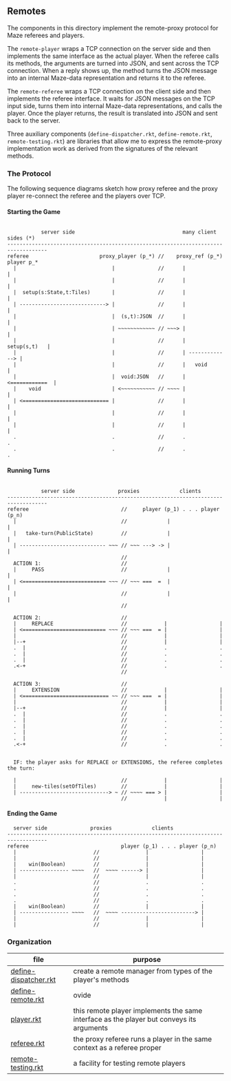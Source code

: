 ## Remotes 

The components in this directory implement the remote-proxy protocol
for Maze referees and players.

The `remote-player` wraps a TCP connection on the server side and then
implements the same interface as the actual player. When the referee
calls its methods, the arguments are turned into JSON, and sent across
the TCP connection. When a reply shows up, the method turns the JSON
message into an internal Maze-data representation and returns it to the
referee.

The `remote-referee` wraps a TCP connection on the client side and
then implements the referee interface. It waits for JSON messages on
the TCP input side, turns them into internal Maze-data
representations, and calls the player. Once the player returns, the
result is translated into JSON and sent back to the server. 

Three auxiliary components (`define-dispatcher.rkt`,
`define-remote.rkt`, `remote-testing.rkt`) are libraries that allow me
to express the remote-proxy implementation work as derived from the
signatures of the relevant methods.

### The Protocol

The following sequence diagrams sketch how proxy referee and the proxy
player re-connect the referee and the players over TCP. 

#### Starting the Game 

```

           server side                                   many client sides (*)
-----------------------------------------------------------------------------------
referee                       proxy_player (p_*) //    proxy_ref (p_*)   player p_*
  |                               |              //      |                | 
  |                               |              //      |                | 
  |  setup(s:State,t:Tiles)       |              //      |                | 
  | ----------------------------> |              //      |                |   
  |                               |  (s,t):JSON  //      |                | 
  |                               | ~~~~~~~~~~~~ // ~~~> |                | 
  |                               |              //      |   setup(s,t)   | 
  |                               |              //      | -------------> | 
  |                               |              //      |   void         | 
  |                               |  void:JSON   //      | <============  | 
  |    void                       | <~~~~~~~~~~~ // ~~~~ |                | 
  | <============================ |              //      |                | 
  |                               |              //      |                | 
  |                               |              //      |                | 
  .                               .              //      .                . 
  .                               .              //      .                . 
```

#### Running Turns

```

           server side              proxies             clients
-----------------------------------------------------------------------------------
referee                              //     player (p_1) . . . player (p_n)
  |                                  //             |                 |
  |   take-turn(PublicState)         //             |                 | 
  | ---------------------------- ~~~ // ~~~ ---> -> |                 | 
                                     //          
  ACTION 1:                          //        
  |     PASS                         //             |                 | 
  | <=========================== ~~~ // ~~~ ===  =  |                 | 
  |                                  //             |                 | 
                                     //             

  ACTION 2:                          //             
  |     REPLACE                      //            |                 | 
  | <=========================== ~~~ // ~~~ ===  = |                 | 
  |                                  //            |                 | 
  |--+                               //            |                 |
  .  |                               //            .                 .
  .  |                               //            .                 .
  .  |                               //            .                 .
  .<-+                               //            .                 .
                                     //            

  ACTION 3:                          //            
  |     EXTENSION                    //            |                 | 
  | <============================ ~~ // ~~~ ===  = |                 | 
  |                                  //            |                 | 
  |--+                               //            |                 |
  .  |                               //            .                 . 
  .  |                               //            .                 . 
  .  |                               //            .                 . 
  .  |                               //            .                 . 
  .  |                               //            .                 . 
  .<-+                               //            .                 .


  IF: the player asks for REPLACE or EXTENSIONS, the referee completes the turn: 

  |                                  //            |                 |
  |     new-tiles(setOfTiles)        //            |                 | 
  | -----------------------------> ~ // ~~~~ === > |                 | 
                                     //            |                 |
```

#### Ending the Game

```
  server side              proxies             clients
-----------------------------------------------------------------------------------
referee                              player (p_1) . . . player (p_n)
  |                         //               |                 |
  |                         //               |                 |
  |    win(Boolean)         //               |                 |
  | ---------------- ~~~~   //  ~~~~ ------> |                 | 
  |                         //               |                 | 
  .                         //               .                 . 
  .                         //               .                 . 
  .                         //               .                 . 
  .                         //               .                 .
  |    win(Boolean)         //               |                 |
  | ---------------- ~~~~   //  ~~~~ ------------------------> |
  |                         //               |                 |
  |                         //               |                 |
```

### Organization


| file | purpose |
|--------------------- | ------- |
| [define-dispatcher.rkt](define-dispatcher.rkt) | create a remote manager from types of the player's methods | 
| [define-remote.rkt](define-remote.rkt) | ovide | 
| [player.rkt](player.rkt) | this remote player implements the same interface as the player but conveys its arguments | 
| [referee.rkt](referee.rkt) | the proxy referee runs a player in the same context as a referee proper | 
| [remote-testing.rkt](remote-testing.rkt) | a facility for testing remote players | 
